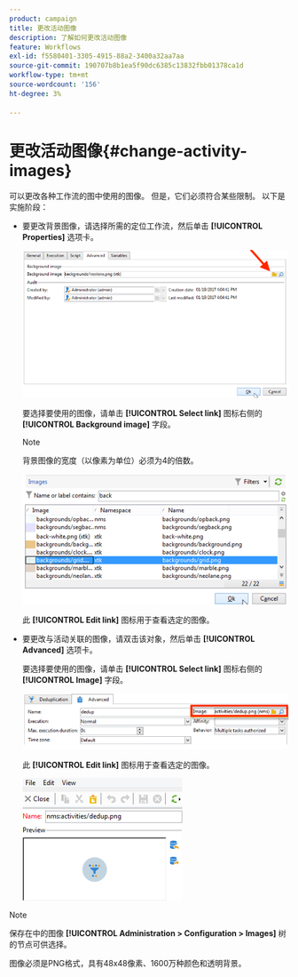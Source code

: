 ```yaml
---
product: campaign
title: 更改活动图像
description: 了解如何更改活动图像
feature: Workflows
exl-id: f5580401-3305-4915-88a2-3400a32aa7aa
source-git-commit: 190707b8b1ea5f90dc6385c13832fbb01378ca1d
workflow-type: tm+mt
source-wordcount: '156'
ht-degree: 3%

---
```


# 更改活动图像{#change-activity-images}



可以更改各种工作流的图中使用的图像。 但是，它们必须符合某些限制。 以下是实施阶段：

* 要更改背景图像，请选择所需的定位工作流，然后单击 **[!UICONTROL Properties]** 选项卡。

   ![](assets/s_user_segmentation_properties_tab.png)

   要选择要使用的图像，请单击 **[!UICONTROL Select link]** 图标右侧的 **[!UICONTROL Background image]** 字段。

   >[!NOTE]
   >
   >背景图像的宽度（以像素为单位）必须为4的倍数。

   ![](assets/s_user_segmentation_background_select.png)

   此 **[!UICONTROL Edit link]** 图标用于查看选定的图像。

* 要更改与活动关联的图像，请双击该对象，然后单击 **[!UICONTROL Advanced]** 选项卡。

   要选择要使用的图像，请单击 **[!UICONTROL Select link]** 图标右侧的 **[!UICONTROL Image]** 字段。

   ![](assets/s_user_segmentation_activity_image.png)

   此 **[!UICONTROL Edit link]** 图标用于查看选定的图像。

   ![](assets/s_user_segmentation_activity_image_select.png)

>[!NOTE]
>
>保存在中的图像 **[!UICONTROL Administration > Configuration > Images]** 树的节点可供选择。
>  
>图像必须是PNG格式，具有48x48像素、1600万种颜色和透明背景。
